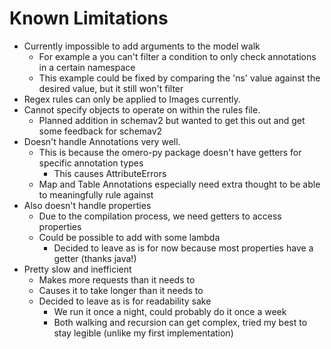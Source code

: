 
# Known Limitations
* Currently impossible to add arguments to the model walk
  * For example a you can't filter a condition to only check annotations in a certain namespace
  * This example could be fixed by comparing the 'ns' value against the desired value, but it still won't filter
* Regex rules can only be applied to Images currently.
* Cannot specify objects to operate on within the rules file.
  * Planned addition in schemav2 but wanted to get this out and get some feedback for schemav2
* Doesn't handle Annotations very well.
  * This is because the omero-py package doesn't have getters for specific annotation types
    * This causes AttributeErrors
  * Map and Table Annotations especially need extra thought to be able to meaningfully rule against
* Also doesn't handle properties
  * Due to the compilation process, we need getters to access properties
  * Could be possible to add with some lambda
    * Decided to leave as is for now because most properties have a getter (thanks java!)
* Pretty slow and inefficient
  * Makes more requests than it needs to
  * Causes it to take longer than it needs to
  * Decided to leave as is for readability sake
    * We run it once a night, could probably do it once a week
    * Both walking and recursion can get complex, tried my best to stay legible (unlike my first implementation)